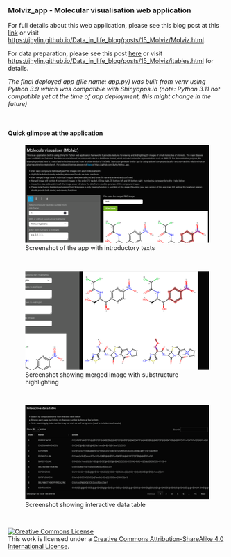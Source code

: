 ### Molviz_app - Molecular visualisation web application

For full details about this web application, please see this blog post at this [link](https://jhylin.github.io/Data_in_life_blog/posts/15_Molviz/Molviz.html) or visit https://jhylin.github.io/Data_in_life_blog/posts/15_Molviz/Molviz.html. 

For data preparation, please see this post [here](https://jhylin.github.io/Data_in_life_blog/posts/15_Molviz/itables.html) or visit https://jhylin.github.io/Data_in_life_blog/posts/15_Molviz/itables.html for details.

*The final deployed app (file name: app.py) was built from venv using Python 3.9 which was compatible with Shinyapps.io (note: Python 3.11 not compatible yet at the time of app deployment, this might change in the future)*

<br>

#### Quick glimpse at the application

<figure>
    <img src="/Images/Molviz_app_1.png"
         alt="Screenshot of the app with introductory texts">
    <figcaption>Screenshot of the app with introductory texts</figcaption>
</figure><br/>


<figure>
    <img src="/Images/Molviz_app_2.png"
         alt="Screenshot showing merged image with substructure highlighting">
    <figcaption>Screenshot showing merged image with substructure highlighting</figcaption>
</figure><br/>


<figure>
    <img src="/Images/Molviz_app_3.png"
         alt="Screenshot showing interactive data table">
    <figcaption>Screenshot showing interactive data table</figcaption>
</figure><br/>


<a rel="license" href="http://creativecommons.org/licenses/by-sa/4.0/"><img alt="Creative Commons License" style="border-width:0" src="https://i.creativecommons.org/l/by-sa/4.0/88x31.png" /></a><br />This work is licensed under a <a rel="license" href="http://creativecommons.org/licenses/by-sa/4.0/">Creative Commons Attribution-ShareAlike 4.0 International License</a>.